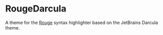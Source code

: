 # RougeDarcula
A theme for the [Rouge](http://rouge.jneen.net/) syntax highlighter based on the JetBrains Darcula theme.